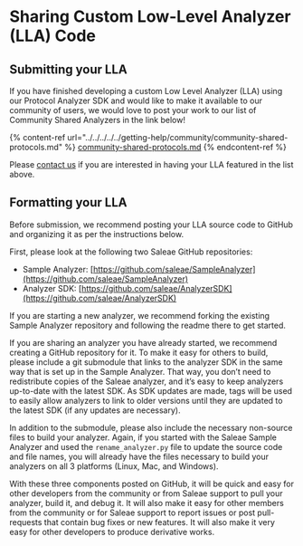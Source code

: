 # Sharing Custom Low-Level Analyzer (LLA) Code

## Submitting your LLA

If you have finished developing a custom Low Level Analyzer (LLA) using our Protocol Analyzer SDK and would like to make it available to our community of users, we would love to post your work to our list of Community Shared Analyzers in the link below!

{% content-ref url="../../../../../getting-help/community/community-shared-protocols.md" %}
[community-shared-protocols.md](../../../../../getting-help/community/community-shared-protocols.md)
{% endcontent-ref %}

Please [contact us](https://contact.saleae.com/hc/en-us/requests/new) if you are interested in having your LLA featured in the list above.

## Formatting your LLA

Before submission, we recommend posting your LLA source code to GitHub and organizing it as per the instructions below.

First, please look at the following two Saleae GitHub repositories:

* Sample Analyzer: [https://github.com/saleae/SampleAnalyzer](https://github.com/saleae/SampleAnalyzer)
* Analyzer SDK: [https://github.com/saleae/AnalyzerSDK](https://github.com/saleae/AnalyzerSDK)

If you are starting a new analyzer, we recommend forking the existing Sample Analyzer repository and following the readme there to get started.

If you are sharing an analyzer you have already started, we recommend creating a GitHub repository for it. To make it easy for others to build, please include a git submodule that links to the analyzer SDK in the same way that is set up in the Sample Analyzer. That way, you don’t need to redistribute copies of the Saleae analyzer, and it’s easy to keep analyzers up-to-date with the latest SDK. As SDK updates are made, tags will be used to easily allow analyzers to link to older versions until they are updated to the latest SDK (if any updates are necessary).

In addition to the submodule, please also include the necessary non-source files to build your analyzer. Again, if you started with the Saleae Sample Analyzer and used the `rename_analyzer.py` file to update the source code and file names, you will already have the files necessary to build your analyzers on all 3 platforms (Linux, Mac, and Windows).

With these three components posted on GitHub, it will be quick and easy for other developers from the community or from Saleae support to pull your analyzer, build it, and debug it. It will also make it easy for other members from the community or for Saleae support to report issues or post pull-requests that contain bug fixes or new features. It will also make it very easy for other developers to produce derivative works.

